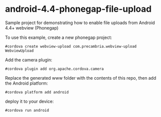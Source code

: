 android-4.4-phonegap-file-upload
================================

Sample project for demonstrating how to enable file uploads from Android 4.4+ webview (Phonegap)


To use this example, create a new phonegap project:

    #cordova create webview-upload com.precambria.webview-upload WebviewUpload

Add the camera plugin:

    #cordova plugin add org.apache.cordova.camera

Replace the generated www folder with the contents of this repo, then add the Android platform:

    #cordova platform add android

deploy it to your device:

    #cordova run android